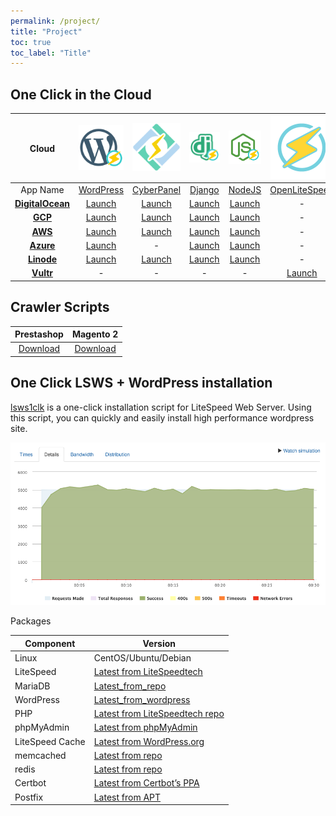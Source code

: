 ```yaml
---
permalink: /project/
title: "Project"
toc: true
toc_label: "Title"
---
```

## One Click in the Cloud

| Cloud  | <img src="/assets/images/wp_50.svg" width = "100"> | <img src="/assets/images/cyberpanel_50.svg" width = "100"> | <img src="/assets/images/django_50.svg" width = "100"> | <img src="/assets/images/nodejs_50.svg" width = "100"> | <img src="/assets/images/openlitespeed-icon.png" width = "100">|
| :-------------: | :-------------: | :-------------: | :-------------: | :-------------: | :-------------: |
|App Name|[WordPress](https://docs.litespeedtech.com/cloud/wordpress/)|[CyberPanel](https://docs.litespeedtech.com/cloud/cyberpanel/)|[ Django ](https://docs.litespeedtech.com/cloud/django/)|[   NodeJS   ](https://docs.litespeedtech.com/cloud/nodejs/)|[OpenLiteSpeed](https://openlitespeed.org/) |
| [**DigitalOcean**](https://marketplace.digitalocean.com/category/blogs-and-forums)  | [Launch](https://cloud.digitalocean.com/droplets/new?image=openlitespeed-wp-18-04&utm_source=openlitespeed&utm_campaign=openlitespeed-wp)  | [Launch](https://cloud.digitalocean.com/droplets/new?image=cyberpanel-18-04&utm_source=cyberpanel&utm_campaign=cyberpanel) | [Launch](https://cloud.digitalocean.com/droplets/new?image=openlitespeed-django-18-04&utm_source=openlitespeed&utm_campaign=openlitespeed-django) | [Launch](https://cloud.digitalocean.com/droplets/new?image=openlitespeed-node-18-04&utm_source=openlitespeed&utm_campaign=openlitespeed-node) | - |
|[**GCP**](https://cloud.google.com/marketplace/)|[Launch](https://console.cloud.google.com/marketplace/details/gc-image-pub/openlitespeed-wordpress)| [Launch](https://console.cloud.google.com/marketplace/details/gc-image-pub/cyberpanel) | [Launch](https://console.cloud.google.com/marketplace/details/gc-image-pub/openlitespeed-django) | [Launch](https://console.cloud.google.com/marketplace/details/gc-image-pub/openlitespeed-nodejs) | - |
|[**AWS**](https://aws.amazon.com/marketplace/search/results?x=0&y=0&searchTerms=litespeed)|[Launch](https://aws.amazon.com/marketplace/pp/B07KSC2QQN)|[Launch](https://aws.amazon.com/marketplace/pp/B07MPZQ4PS)|[Launch](https://aws.amazon.com/marketplace/pp/B07MZ6VVRD)|[Launch](https://aws.amazon.com/marketplace/pp/B07MZ393TM)| - |
|[**Azure**](https://azuremarketplace.microsoft.com/en-us/marketplace/apps?search=litespeed)|[Launch](https://azuremarketplace.microsoft.com/en-us/marketplace/apps/litespeed_technologies.openlitespeed-wordpress)| - |[Launch](https://azuremarketplace.microsoft.com/en-us/marketplace/apps/litespeed_technologies.openlitespeed-django)|[Launch](https://azuremarketplace.microsoft.com/en-us/marketplace/apps/litespeed_technologies.openlitespeed-nodejs)| - |
|[**Linode**](https://www.linode.com/stackscripts/browse?ss_vendor=&ss_keyword=litespeed)|[Launch](https://cloud.linode.com/stackscripts/443929)|[Launch](https://cloud.linode.com/stackscripts/444976)|[Launch](https://cloud.linode.com/stackscripts/458602)|[Launch](https://cloud.linode.com/stackscripts/458633)| - |
|[**Vultr**](https://www.vultr.com/features/one-click-apps/)| - | - | - | - |[Launch](https://www.vultr.com/apps/openlitespeed)|


## Crawler Scripts

|Prestashop|Magento 2|
| :------: | :------: |
|[Download](https://www.litespeedtech.com/packages/prestashop/cachecrawler.sh)|[Download](https://www.litespeedtech.com/packages/litemage2.0/M2-crawler.sh)|

## One Click LSWS + WordPress installation
[lsws1clk](https://github.com/Code-Egg/lsws1clk) is a one-click installation script for LiteSpeed Web Server. Using this script, you can quickly and easily install high performance wordpress site. 

![](https://github.com/Code-Egg/lsws1clk/blob/master/img/loader-3.png)

Packages

| Component | Version |
| -------- | -------- |
| Linux | CentOS/Ubuntu/Debian |
| LiteSpeed   | [Latest from LiteSpeedtech](https://www.litespeedtech.com/products/litespeed-web-server/download)     |
| MariaDB     | [Latest_from_repo](https://mariadb.com/kb/en/library/changes-improvements-in-mariadb-103/)     |
| WordPress   | [Latest_from_wordpress](https://wordpress.org/download/)     |
| PHP     | [Latest from LiteSpeedtech repo](http://rpms.litespeedtech.com/)     |
| phpMyAdmin| [Latest from phpMyAdmin](https://www.phpmyadmin.net/files/) |
| LiteSpeed Cache     | [Latest from WordPress.org](https://wordpress.org/plugins/litespeed-cache/)     |
| memcached     | [Latest from repo](https://memcached.org/about)     |
| redis     | [Latest from repo](https://redis.io/)     |
| Certbot     | [Latest from Certbot’s PPA](https://launchpad.net/~certbot/+archive/ubuntu/certbot)|
|Postfix|[Latest from APT](https://packages.ubuntu.com/bionic/postfix)|


